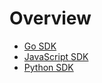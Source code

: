 # Overview

- [Go SDK](sdk-go/README.md)
- [JavaScript SDK](sdk-js/README.md)
- [Python SDK](sdk-python/README.md)
